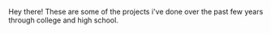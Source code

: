 Hey there!  These are some of the projects i've done over the past few years through college and high school. 
